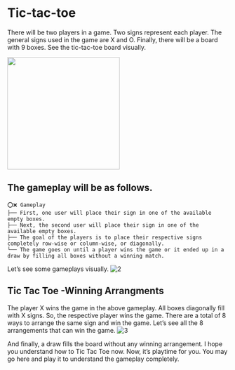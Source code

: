 # Tic-tac-toe
There will be two players in a game. Two signs represent each player. The general signs used in the game are X and O. Finally, there will be a board with 9 boxes.
See the tic-tac-toe board visually.

<img  width="256" height="256" src="https://user-images.githubusercontent.com/84284893/175377579-ad6cf92d-a3cc-4dc2-989a-d8086e14e13d.png">

## The gameplay will be as follows.
```
⭕❌ Gameplay
├── First, one user will place their sign in one of the available empty boxes.
├── Next, the second user will place their sign in one of the available empty boxes.
├── The goal of the players is to place their respective signs completely row-wise or column-wise, or diagonally.
└── The game goes on until a player wins the game or it ended up in a draw by filling all boxes without a winning match.
```
Let’s see some gameplays visually.
![2](https://user-images.githubusercontent.com/84284893/175378128-4ef2e728-71bc-480b-8d79-96d6877870b3.png)

## Tic Tac Toe -Winning Arrangments
The player X wins the game in the above gameplay. All boxes diagonally fill with X signs. So, the respective player wins the game.
There are a total of 8 ways to arrange the same sign and win the game. Let’s see all the 8 arrangements that can win the game.
![3](https://user-images.githubusercontent.com/84284893/175378526-b376431b-c0ac-460d-aa25-542e7353ea3e.png)

And finally, a draw fills the board without any winning arrangement. I hope you understand how to Tic Tac Toe now.
Now, it’s playtime for you. You may go here and play it to understand the gameplay completely.
